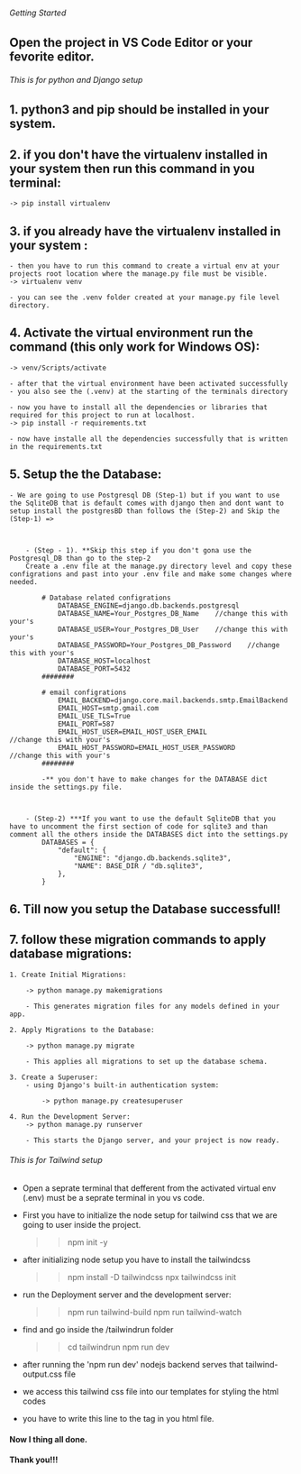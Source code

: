###### Getting Started

## Open the project in VS Code Editor or your fevorite editor.

###### This is for python and Django setup ###########

## 1. python3 and pip should be installed in your system.

## 2. if you don't have the virtualenv installed in your system then run this command in you terminal:
	-> pip install virtualenv


## 3. if you already have the virtualenv installed in your system :
    - then you have to run this command to create a virtual env at your projects root location where the manage.py file must be visible.
    -> virtualenv venv

    - you can see the .venv folder created at your manage.py file level directory.

## 4. Activate the virtual environment run the command (this only work for Windows OS):
    -> venv/Scripts/activate

    - after that the virtual environment have been activated successfully
    - you also see the (.venv) at the starting of the terminals directory

    - now you have to install all the dependencies or libraries that required for this project to run at localhost.
    -> pip install -r requirements.txt

    - now have installe all the dependencies successfully that is written in the requirements.txt

## 5. Setup the the Database:
    - We are going to use Postgresql DB (Step-1) but if you want to use the SqliteDB that is default comes with django then and dont want to setup install the postgresBD than follows the (Step-2) and Skip the (Step-1) =>
        
        

        - (Step - 1). **Skip this step if you don't gona use the Postgresql_DB than go to the step-2
        Create a .env file at the manage.py directory level and copy these configrations and past into your .env file and make some changes where needed.

            # Database related configrations
                DATABASE_ENGINE=django.db.backends.postgresql
                DATABASE_NAME=Your_Postgres_DB_Name    //change this with your's
                DATABASE_USER=Your_Postgres_DB_User    //change this with your's
                DATABASE_PASSWORD=Your_Postgres_DB_Password    //change this with your's
                DATABASE_HOST=localhost
                DATABASE_PORT=5432
            ########

            # email configrations
                EMAIL_BACKEND=django.core.mail.backends.smtp.EmailBackend
                EMAIL_HOST=smtp.gmail.com
                EMAIL_USE_TLS=True
                EMAIL_PORT=587
                EMAIL_HOST_USER=EMAIL_HOST_USER_EMAIL               //change this with your's
                EMAIL_HOST_PASSWORD=EMAIL_HOST_USER_PASSWORD        //change this with your's
            ########

            -** you don't have to make changes for the DATABASE dict inside the settings.py file.
            


        - (Step-2) ***If you want to use the default SqliteDB that you have to uncomment the first section of code for sqlite3 and than comment all the others inside the DATABASES dict into the settings.py
            DATABASES = {
                "default": {
                    "ENGINE": "django.db.backends.sqlite3",
                    "NAME": BASE_DIR / "db.sqlite3",
                },
            }
## 6. Till now you setup the Database successfull!


## 7. follow these migration commands to apply database migrations:
    1. Create Initial Migrations:

        -> python manage.py makemigrations

        - This generates migration files for any models defined in your app.

    2. Apply Migrations to the Database:

        -> python manage.py migrate

        - This applies all migrations to set up the database schema.

    3. Create a Superuser:
        - using Django's built-in authentication system:

            -> python manage.py createsuperuser

    4. Run the Development Server:
        -> python manage.py runserver

        - This starts the Django server, and your project is now ready.


    
###### This is for Tailwind setup  #############
- Open a seprate terminal that defferent from the activated virtual env (.env) must be a seprate terminal in you vs code.
- First you have to initialize the node setup for tailwind css that we are going to user inside the project.
    >> npm init -y

- after initializing node setup you have to install the tailwindcss 
    >> npm install -D tailwindcss
    >> npx tailwindcss init

- run the Deployment server and the development server:
    >> npm run tailwind-build
    >> npm run tailwind-watch

- find and go inside the /tailwindrun folder
    >> cd tailwindrun
    >> npm run dev

- after running the 'npm run dev' nodejs backend serves that tailwind-output.css file
- we access this tailwind css file into our templates for styling the html codes
- you have to write this line to the <head> tag in you html file. 
    <link href="{% static 'css/tailwind-output.css' %}" rel="stylesheet" />



#### Now I thing all done.

#### Thank you!!! ##########


